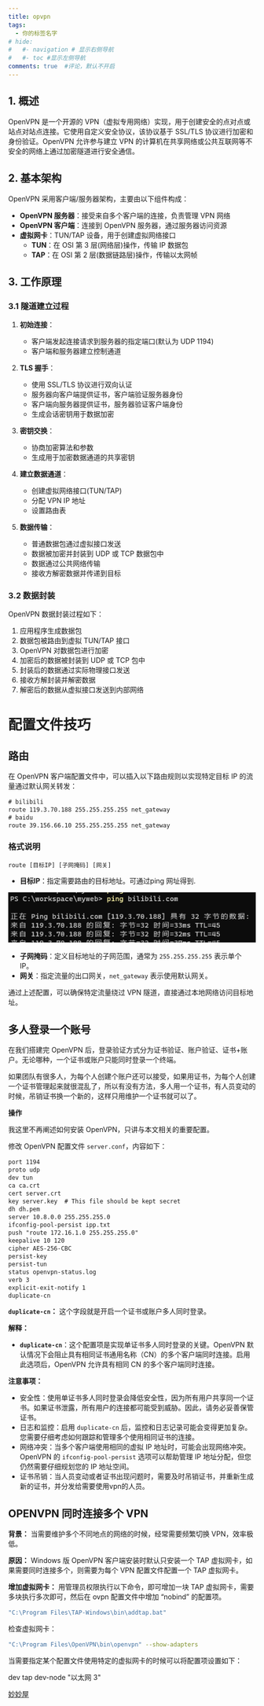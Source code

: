 ```yaml
---
title: opvpn
tags:
  - 你的标签名字
# hide:
#   #- navigation # 显示右侧导航
#   #- toc #显示左侧导航
comments: true  #评论，默认不开启
---
```



## 1. 概述

OpenVPN 是一个开源的 VPN（虚拟专用网络）实现，用于创建安全的点对点或站点对站点连接。它使用自定义安全协议，该协议基于 SSL/TLS 协议进行加密和身份验证。OpenVPN 允许参与建立 VPN 的计算机在共享网络或公共互联网等不安全的网络上通过加密隧道进行安全通信。

## 2. 基本架构

OpenVPN 采用客户端/服务器架构，主要由以下组件构成：

- **OpenVPN 服务器**：接受来自多个客户端的连接，负责管理 VPN 网络
- **OpenVPN 客户端**：连接到 OpenVPN 服务器，通过服务器访问资源
- **虚拟网卡**：TUN/TAP 设备，用于创建虚拟网络接口
  - **TUN**：在 OSI 第 3 层(网络层)操作，传输 IP 数据包
  - **TAP**：在 OSI 第 2 层(数据链路层)操作，传输以太网帧

## 3. 工作原理

### 3.1 隧道建立过程

1. **初始连接**：
   - 客户端发起连接请求到服务器的指定端口(默认为 UDP 1194)
   - 客户端和服务器建立控制通道

2. **TLS 握手**：
   - 使用 SSL/TLS 协议进行双向认证
   - 服务器向客户端提供证书，客户端验证服务器身份
   - 客户端向服务器提供证书，服务器验证客户端身份
   - 生成会话密钥用于数据加密

3. **密钥交换**：
   - 协商加密算法和参数
   - 生成用于加密数据通道的共享密钥

4. **建立数据通道**：
   - 创建虚拟网络接口(TUN/TAP)
   - 分配 VPN IP 地址
   - 设置路由表

5. **数据传输**：
   - 普通数据包通过虚拟接口发送
   - 数据被加密并封装到 UDP 或 TCP 数据包中
   - 数据通过公共网络传输
   - 接收方解密数据并传递到目标

### 3.2 数据封装

OpenVPN 数据封装过程如下：

1. 应用程序生成数据包
2. 数据包被路由到虚拟 TUN/TAP 接口
3. OpenVPN 对数据包进行加密
4. 加密后的数据被封装到 UDP 或 TCP 包中
5. 封装后的数据通过实际物理接口发送
6. 接收方解封装并解密数据
7. 解密后的数据从虚拟接口发送到内部网络


# 配置文件技巧
## 路由

在 OpenVPN 客户端配置文件中，可以插入以下路由规则以实现特定目标 IP 的流量通过默认网关转发：

```
# bilibili
route 119.3.70.188 255.255.255.255 net_gateway
# baidu
route 39.156.66.10 255.255.255.255 net_gateway
```

### 格式说明

```
route [目标IP] [子网掩码] [网关]
```



- **目标IP**：指定需要路由的目标地址。可通过ping 网址得到.
  
![1743371212659](./opvpn/1743371212659.png)

- **子网掩码**：定义目标地址的子网范围，通常为 `255.255.255.255` 表示单个 IP。
- **网关**：指定流量的出口网关，`net_gateway` 表示使用默认网关。

通过上述配置，可以确保特定流量绕过 VPN 隧道，直接通过本地网络访问目标地址。

## 多人登录一个账号
在我们搭建完 OpenVPN 后，登录验证方式分为证书验证、账户验证、证书+账户。无论哪种，一个证书或账户只能同时登录一个终端。

如果团队有很多人，为每个人创建个账户还可以接受，如果用证书，为每个人创建一个证书管理起来就很混乱了，所以有没有方法，多人用一个证书，有人员变动的时候，吊销证书换一个新的，这样只用维护一个证书就可以了。

**操作**

我这里不再阐述如何安装 OpenVPN，只讲与本文相关的重要配置。




修改 OpenVPN 配置文件 `server.conf`，内容如下：


```
port 1194
proto udp
dev tun
ca ca.crt
cert server.crt
key server.key  # This file should be kept secret
dh dh.pem
server 10.8.0.0 255.255.255.0
ifconfig-pool-persist ipp.txt
push "route 172.16.1.0 255.255.255.0"
keepalive 10 120
cipher AES-256-CBC
persist-key
persist-tun
status openvpn-status.log
verb 3
explicit-exit-notify 1
duplicate-cn
```

**`duplicate-cn`：** 这个字段就是开启一个证书或账户多人同时登录。

**解释：**

* **`duplicate-cn`**：这个配置项是实现单证书多人同时登录的关键。OpenVPN 默认情况下会阻止具有相同证书通用名称（CN）的多个客户端同时连接。启用此选项后，OpenVPN 允许具有相同 CN 的多个客户端同时连接。

**注意事项：**

* 安全性：使用单证书多人同时登录会降低安全性，因为所有用户共享同一个证书。如果证书泄露，所有用户的连接都可能受到威胁。因此，请务必妥善保管证书。
* 日志和监控：启用 `duplicate-cn` 后，监控和日志记录可能会变得更加复杂。您需要仔细考虑如何跟踪和管理多个使用相同证书的连接。
* 网络冲突：当多个客户端使用相同的虚拟 IP 地址时，可能会出现网络冲突。OpenVPN 的 `ifconfig-pool-persist` 选项可以帮助管理 IP 地址分配，但您仍然需要仔细规划您的 IP 地址空间。
* 证书吊销：当人员变动或者证书出现问题时，需要及时吊销证书，并重新生成新的证书，并分发给需要使用vpn的人员。



## OPENVPN 同时连接多个 VPN


**背景：** 当需要维护多个不同地点的网络的时候，经常需要频繁切换 VPN，效率极低。

**原因：** Windows 版 OpenVPN 客户端安装时默认只安装一个 TAP 虚拟网卡，如果需要同时连接多个，则需要为每个 VPN 配置文件配置一个 TAP 虚拟网卡。

**增加虚拟网卡：** 用管理员权限执行以下命令，即可增加一块 TAP 虚拟网卡，需要多块执行多次即可，然后在 ovpn 配置文件中增加 “nobind” 的配置项。

```bash
"C:\Program Files\TAP-Windows\bin\addtap.bat"
```
检查虚拟网卡：

```Bash
"C:\Program Files\OpenVPN\bin\openvpn" --show-adapters
```
当需要指定某个配置文件使用特定的虚拟网卡的时候可以将配置项设置如下：

dev tap
dev-node "以太网 3"

[妙妙屋](https://raw.githubusercontent.com/angristan/openvpn-install/master/openvpn-install.sh)